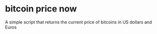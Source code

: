 # bitcoin price now
A simple script that returns the current price of bitcoins in US dollars and Euros
